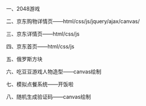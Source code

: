 一、2048游戏

二、京东购物详情页——html/css/js/jquery/ajax/canvas/

三、京东详情页——html/css/js

四、京东首页——html/css/js

五、俄罗斯方块

六、吃豆豆游戏人物造型——canvas绘制

七、模拟点餐系统——开饭啦

八、随机生成验证码——canvas绘制


